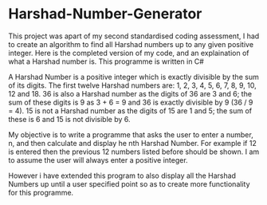 # Harshad-Number-Generator
This project was apart of my second standardised coding assessment, I had to create an algorithm to find all Harshad numbers up to any given positive integer. Here is the completed version of my code, and an explaination of what a Harshad number is. This programme is written in C#

A Harshad Number is a positive integer which is exactly divisible by the sum of its digits. The first twelve Harshad numbers are: 1, 2, 3, 4, 5, 6, 7, 8, 9, 10, 12 and 18. 36 is also a Harshad number as the digits of 36 are 3 and 6; the sum of these digits is 9 as 3 + 6 = 9 and 36 is exactly divisible by 9 (36 / 9 = 4). 15 is not a Harshad number as the digits of 15 are 1 and 5; the sum of these is 6 and 15 is not divisible by 6.

My objective is to write a programme that asks the user to enter a number, n, and then calculate and display he nth Harshad Number. For example if 12 is entered then the previous 12 numbers listed before should be shown. I am to assume the user will always enter a positive integer.

However i have extended this program to also display all the Harshad Numbers up until a user specified point so as to create more functionality for this programme.
